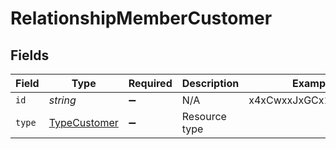 # RelationshipMemberCustomer


## Fields

| Field                                               | Type                                                | Required                                            | Description                                         | Example                                             |
| --------------------------------------------------- | --------------------------------------------------- | --------------------------------------------------- | --------------------------------------------------- | --------------------------------------------------- |
| `id`                                                | *string*                                            | :heavy_minus_sign:                                  | N/A                                                 | x4xCwxxJxGCx123Rx5xTx                               |
| `type`                                              | [TypeCustomer](../../models/shared/typecustomer.md) | :heavy_minus_sign:                                  | Resource type                                       |                                                     |